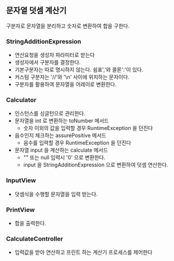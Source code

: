 ## 문자열 덧셈 계산기

구분자로 문자열을 분리하고 숫자로 변환하여 합을 구한다.

### StringAdditionExpression 
* 연산요청을 생성자 파라미터로 받는다
* 생성자에서 구분자를 결정한다.
* 기본구분자는 따로 명시하지 않는다. 쉼표','와 콜론':'이 있다.
* 커스텀 구분자는 '//'와 '\n' 사이에 위치하는 문자이다.
* 구분자를 활용하여 문자열을 어레이로 변환한다.

### Calculator
* 인스턴스를 싱글턴으로 관리한다.
* 문자열을 int 로 변환하는 toNumber 메서드
    * 숫자 이외의 값을 입력할 경우 RuntimeException 을 던진다
* 음수인지 체크하는 assurePositive 메서드
    * 음수를 입력할 경우 RuntimeException 을 던진다
* 문자열 input 을 계산하는 calculate 메서드
  * "" 또는 null 입력시 '0' 으로 변환한다.
  * input 을 StringAdditionExpression 으로 변환하여 덧셈 연산한다.


### InputView
* 덧셈식을 수행할 문자열을 입력 받는다.

### PrintView
* 합을 출력한다. 

### CalculateController
* 입력값을 받아 연산하고 프린트 하는 계산기 프로세스를 제어한다
